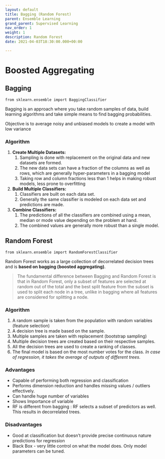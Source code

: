 ```yaml
---
layout: default
title: Bagging (Random Forest)
parent: Ensemble Learning
grand_parent: Supervised Learning
nav_order: 1
weight: 1
description: Random Forest
date: 2021-04-03T18:30:00.000+00:00

---
```

# Boosted Aggregating

## Bagging

    from sklearn.ensemble import BaggingClassifier

Bagging is an approach where you take random samples of data, build learning algorithms and take simple means to find bagging probabilities.

Objective is to average noisy and unbiased models to create a model with low variance

### Algorithm

1. **Create Multiple Datasets:**
   1. Sampling is done with replacement on the original data and new datasets are formed.
   2. The new data sets can have a fraction of the columns as well as rows, which are generally hyper-parameters in a bagging model
   3. Taking row and column fractions less than 1 helps in making robust models, less prone to overfitting
2. **Build Multiple Classifiers:**
   1. Classifiers are built on each data set.
   2. Generally the same classifier is modeled on each data set and predictions are made.
3. **Combine Classifiers:**
   1. The predictions of all the classifiers are combined using a mean, median or mode value depending on the problem at hand.
   2. The combined values are generally more robust than a single model.

## Random Forest

    from sklearn.ensemble import RandomForestClassifier

Random Forest works as a large collection of decorrelated decision trees and is **based on bagging (boosted aggregating)**.

> The fundamental difference between Bagging and Random Forest is that in Random Forest, only a subset of features are selected at random out of the total and the best split feature from the subset is used to split each node in a tree, unlike in bagging where all features are considered for splitting a node.

### Algorithm

1. A random sample is taken from the population with random variables (feature selection)
2. A decision tree is made based on the sample.
3. Multiple samples are taken with replacement (bootstrap sampling)
4. Multiple decision trees are created based on their respective samples.
5. All the decision trees are used to create a ranking of classes.
6. The final model is based on the most number votes for the class. _In case of regression, it takes the average of outputs of different trees._

### Advantages

* Capable of performing both regression and classification
* Performs dimension reduction and handles missing values / outliers effectively.
* Can handle huge number of variables
* Shows Importance of variable
* RF is different from bagging : RF selects a subset of predictors as well. This results in decorrelated trees.

### Disadvantages

* Good at classification but doesn’t provide precise continuous nature predictions for regression
* Black Box - very little control on what the model does. Only model parameters can be tuned.